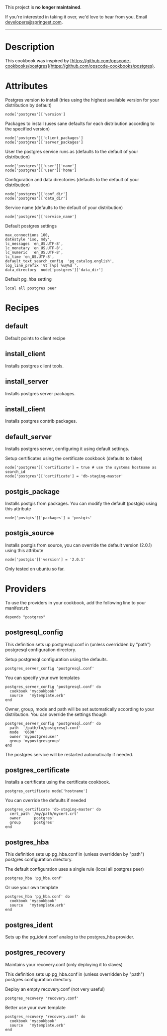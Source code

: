 This project is **no longer maintained**.

If you're interested in taking it over, we'd love to hear from you.
Email [developers@springest.com](mailto:developers@springest.com).

*****

# Description

This cookbook was inspired by [https://github.com/opscode-cookbooks/postgres](https://github.com/opscode-cookbooks/postgres).

<EXPLAIN DIFFERENCES>

# Attributes

Postgres version to install (tries using the highest available version for your distribution by default)

    node['postgres']['version']

Packages to install (uses sane defaults for each distribution according to the specified version)

    node['postgres']['client_packages']
    node['postgres']['server_packages']

User the postgres service runs as (defaults to the default of your distribution)

    node['postgres']['user']['name']
    node['postgres']['user']['home']

Configuration and data directories (defaults to the default of your distribution)

    node['postgres']['conf_dir']
    node['postgres']['data_dir']

Service name (defaults to the default of your distribution)

    node['postgres']['service_name']


Default postgres settings

    max_connections 100,
    datestyle 'iso, mdy',
    lc_messages 'en_US.UTF-8',
    lc_monetary 'en_US.UTF-8',
    lc_numeric  'en_US.UTF-8',
    lc_time 'en_US.UTF-8',
    default_text_search_config  'pg_catalog.english',
    log_line_prefix '%t [%p] %u@%d ',
    data_directory  node['postgres']['data_dir']

Default pg_hba setting

    local all postgres peer


# Recipes

## default

Default points to client recipe

## install_client

Installs postgres client tools.

## install_server

Installs postgres server packages.

## install_client

Installs postgres contrib packages.


## default_server

Installs postgres server, configuring it using default settings.

Setup certificates using the certificate cookbook (defaults to false)

    node['postgres']['certificate'] = true # use the systems hostname as search_id
    node['postgres']['certificate'] = 'db-staging-master'

## postgis_package

Installs postgis from packages. You can modify the default (postgis) using this attribute

    node['postgis']['packages'] = 'postgis'

## postgis_source

Installs postgis from source, you can override the default version (2.0.1) using this attribute

    node['postgis']['version'] = '2.0.1'

Only tested on ubuntu so far.


# Providers

To use the providers in your cookbook, add the following line to your manifest.rb

    depends "postgres"

## postgresql_config

This definition sets up postgresql.conf in (unless overridden by "path") postgresql configuration directory.

Setup postgresql configuration using the defaults.

    postgres_server_config 'postgresql.conf'

You can specify your own templates

    postgres_server_config 'postgresql.conf' do
      cookbook 'mycookbook'
      source   'mytemplate.erb'
    end

Owner, group, mode and path will be set automatically according to your distribution. You can override the settings though

    postgres_server_config 'postgresql.conf' do
      path  '/path/to/postgresql.conf'
      mode  '0600'
      owner 'mypostgresuser'
      group 'mypostgresgroup'
    end

The postgres service will be restarted automatically if needed.


## postgres_certificate

Installs a certificate using the certificate cookbook.

    postgres_certificate node['hostname']

You can override the defaults if needed

    postgres_certificate 'db-staging-master' do
      cert_path '/my/path/mycert.crt'
      owner     'postgres'
      group     'postgres'
    end

## postgres_hba

This definition sets up pg_hba.conf in (unless overridden by "path") postgres configuration directory.

The default configuration uses a single rule (local all postgres peer)

    postgres_hba 'pg_hba.conf'

Or use your own template

    postgres_hba 'pg_hba.conf' do
      cookbook 'mycookbook'
      source   'mytemplate.erb'
    end


## postgres_ident

Sets up the pg_ident.conf analog to the postgres_hba provider.

## postgres_recovery

Maintains your recovery.conf (only deploying it to slaves)

This definition sets up pg_hba.conf in (unless overridden by "path") postgres configuration directory.

Deploy an empty recovery.conf (not very useful)

    postgres_recovery 'recovery.conf'

Better use your own template

    postgres_recovery 'recovery.conf' do
      cookbook 'mycookbook'
      source   'mytemplate.erb'
    end
